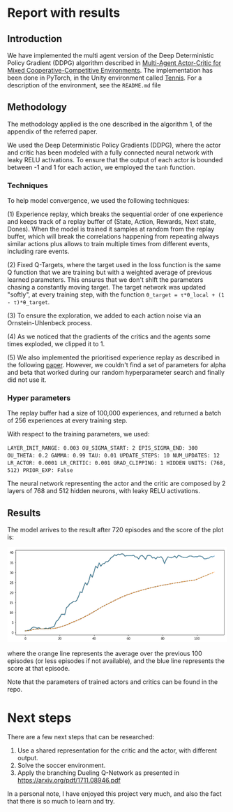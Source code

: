 # Report with results

## Introduction

We have implemented the multi agent version of the Deep Deterministic Policy Gradient (DDPG) algorithm described in [Multi-Agent Actor-Critic for Mixed Cooperative-Competitive Environments](https://arxiv.org/abs/1706.02275). The implementation has been done in PyTorch, in the Unity environment called [Tennis](https://github.com/Unity-Technologies/ml-agents/blob/master/docs/Learning-Environment-Examples.md#tennis). For a description of the environment, see the `README.md` file

## Methodology

The methodology applied is the one described in the algorithm 1, of the appendix of the referred paper.

We used the Deep Deterministic Policy Gradients (DDPG), where the actor and critic has been modeled with a fully connected neural network with leaky RELU activations. To ensure that the output of each actor is bounded between -1 and 1 for each action, we employed the `tanh` function.

### Techniques

To help model convergence, we used the following techniques: 

(1) Experience replay, which breaks the sequential order of one experience and keeps track of a replay buffer of (State, Action, Rewards, Next state, Dones). When the model is trained it samples at random from the replay buffer, which will break the correlations happening from repeating always similar actions plus allows to train multiple times from different events, including rare events.

(2) Fixed Q-Targets, where the target used in the loss function is the same Q function that we are training but with a weighted average of previous learned parameters. This ensures that we don't shift the parameters chasing a constantly moving target. The target network was updated "softly", at every training step, with the function `θ_target = τ*θ_local + (1 - τ)*θ_target`.

(3) To ensure the exploration, we added to each action noise via an Ornstein-Uhlenbeck process.

(4) As we noticed that the gradients of the critics and the agents some times exploded, we clipped it to 1.

(5) We also implemented the prioritised experience replay as described in the following [paper](https://arxiv.org/abs/1511.05952). However, we couldn't find a set of parameters for alpha and beta that worked during our random hyperparameter search and finally did not use it.

### Hyper parameters

The replay buffer had a size of 100,000 experiences, and returned a batch of 256 experiences at every training step.

With respect to the training parameters, we used:

`LAYER_INIT_RANGE: 0.003
OU_SIGMA_START: 2
EPIS_SIGMA_END: 300
OU_THETA: 0.2
GAMMA: 0.99
TAU: 0.01
UPDATE_STEPS: 10
NUM_UPDATES: 12
LR_ACTOR: 0.0001
LR_CRITIC: 0.001
GRAD_CLIPPING: 1
HIDDEN UNITS: (768, 512)
PRIOR_EXP: False`

The neural network representing the actor and the critic are composed by 2 layers of 768 and 512 hidden neurons, with leaky RELU activations.

## Results

The model arrives to the result after 720 episodes and the score of the plot is:

![score plot](https://github.com/manuelsh/continuous-control-reinforcement-learning/blob/master/images/results.png)

where the orange line represents the average over the previous 100 episodes (or less episodes if not available), and the blue line represents the score at that episode.

Note that the parameters of trained actors and critics can be found in the repo.

# Next steps

There are a few next steps that can be researched:

1. Use a shared representation for the critic and the actor, with different output.
2. Solve the soccer environment.
3. Apply the branching Dueling Q-Network as presented in https://arxiv.org/pdf/1711.08946.pdf

In a personal note, I have enjoyed this project very much, and also the fact that there is so much to learn and try.